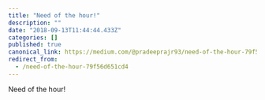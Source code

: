 ```yaml
---
title: "Need of the hour!"
description: ""
date: "2018-09-13T11:44:44.433Z"
categories: []
published: true
canonical_link: https://medium.com/@pradeeprajr93/need-of-the-hour-79f56d651cd4
redirect_from:
  - /need-of-the-hour-79f56d651cd4
---
```


Need of the hour!
